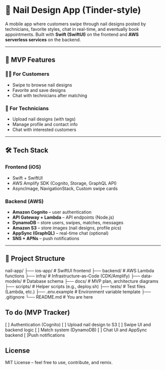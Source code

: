 # 💅 Nail Design App (Tinder-style)

A mobile app where customers swipe through nail designs posted by technicians, favorite styles, chat in real-time, and eventually book appointments. Built with **Swift (SwiftUI)** on the frontend and **AWS serverless services** on the backend.

---

## 🌟 MVP Features

### 🧑‍🎨 For Customers
- Swipe to browse nail designs
- Favorite and save designs
- Chat with technicians after matching

### 💼 For Technicians
- Upload nail designs (with tags)
- Manage profile and contact info
- Chat with interested customers

---

## 🛠 Tech Stack

### **Frontend (iOS)**
- Swift + SwiftUI
- AWS Amplify SDK (Cognito, Storage, GraphQL API)
- AsyncImage, NavigationStack, Custom swipe cards

### **Backend (AWS)**
- **Amazon Cognito** – user authentication
- **API Gateway + Lambda** – API endpoints (Node.js)
- **DynamoDB** – store users, swipes, matches, messages
- **Amazon S3** – store images (nail designs, profile pics)
- **AppSync (GraphQL)** – real-time chat (optional)
- **SNS + APNs** – push notifications

---

## 🧱 Project Structure
nail-app/
├── ios-app/ # SwiftUI frontend
├── backend/ # AWS Lambda functions
├── infra/ # Infrastructure-as-Code (CDK/Amplify)
├── data-models/ # Database schema
├── docs/ # MVP plan, architecture diagrams
├── scripts/ # Helper scripts (e.g., deploy.sh)
├── tests/ # Test files (Lambda, etc.)
├── .env.example # Environment variable template
├── .gitignore
└── README.md # You are here

## To do (MVP Tracker)
[ ] Authentication (Cognito)
[ ] Upload nail design to S3
[ ] Swipe UI and backend logic
[ ] Match system (DynamoDB)
[ ] Chat UI and AppSync backend
[ ]Push notifications

## License
MIT License – feel free to use, contribute, and remix.
